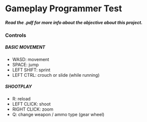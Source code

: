 # Gameplay Programmer Test

##### Read the .pdf for more info about the objective about this project.

### Controls
##### BASIC MOVEMENT
 - WASD:         movement
 - SPACE:        jump
 - LEFT SHIFT:   sprint
 - LEFT CTRL:    crouch or slide (while running)

##### SHOOTPLAY
 - R:            reload
 - LEFT CLICK:   shoot
 - RIGHT CLICK:  zoom
 - Q:            change weapon / ammo type (gear wheel)
 